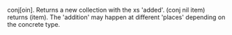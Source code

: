   conj[oin]. Returns a new collection with the xs
    'added'. (conj nil item) returns (item).  The 'addition' may
    happen at different 'places' depending on the concrete type.